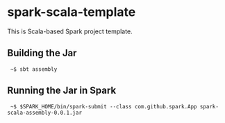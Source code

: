 spark-scala-template
=====================

This is Scala-based Spark project template.

## Building the Jar

     ~$ sbt assembly

## Running the Jar in Spark

     ~$ $SPARK_HOME/bin/spark-submit --class com.github.spark.App spark-scala-assembly-0.0.1.jar

